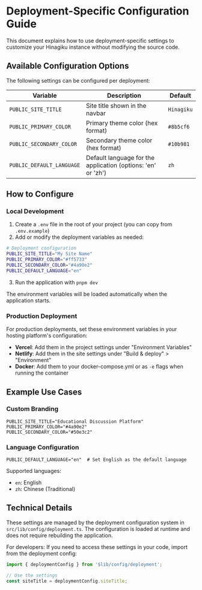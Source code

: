 # Deployment-Specific Configuration Guide

This document explains how to use deployment-specific settings to customize your Hinagiku instance without modifying the source code.

## Available Configuration Options

The following settings can be configured per deployment:

| Variable | Description | Default |
|----------|-------------|---------|
| `PUBLIC_SITE_TITLE` | Site title shown in the navbar | `Hinagiku` |
| `PUBLIC_PRIMARY_COLOR` | Primary theme color (hex format) | `#8b5cf6` |
| `PUBLIC_SECONDARY_COLOR` | Secondary theme color (hex format) | `#10b981` |
| `PUBLIC_DEFAULT_LANGUAGE` | Default language for the application (options: 'en' or 'zh') | `zh` |

## How to Configure

### Local Development

1. Create a `.env` file in the root of your project (you can copy from `.env.example`)
2. Add or modify the deployment variables as needed:

```bash
# Deployment configuration
PUBLIC_SITE_TITLE="My Site Name"
PUBLIC_PRIMARY_COLOR="#ff5733"
PUBLIC_SECONDARY_COLOR="#4a90e2"
PUBLIC_DEFAULT_LANGUAGE="en"
```

3. Run the application with `pnpm dev`

The environment variables will be loaded automatically when the application starts.

### Production Deployment

For production deployments, set these environment variables in your hosting platform's configuration:

- **Vercel**: Add them in the project settings under "Environment Variables"
- **Netlify**: Add them in the site settings under "Build & deploy" > "Environment"
- **Docker**: Add them to your docker-compose.yml or as `-e` flags when running the container

## Example Use Cases

### Custom Branding

```
PUBLIC_SITE_TITLE="Educational Discussion Platform"
PUBLIC_PRIMARY_COLOR="#4a90e2"
PUBLIC_SECONDARY_COLOR="#50e3c2"
```

### Language Configuration

```
PUBLIC_DEFAULT_LANGUAGE="en"  # Set English as the default language
```

Supported languages:
- `en`: English
- `zh`: Chinese (Traditional)

## Technical Details

These settings are managed by the deployment configuration system in `src/lib/config/deployment.ts`. The configuration is loaded at runtime and does not require rebuilding the application.

For developers: If you need to access these settings in your code, import from the deployment config:

```typescript
import { deploymentConfig } from '$lib/config/deployment';

// Use the settings
const siteTitle = deploymentConfig.siteTitle;
``` 